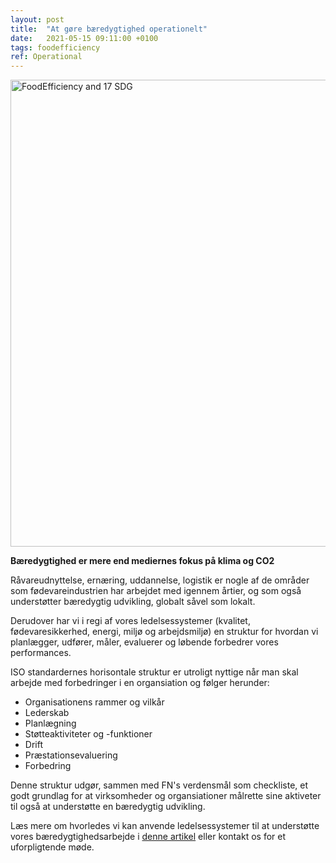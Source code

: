 ```yaml
---
layout: post
title:  "At gøre bæredygtighed operationelt"
date:   2021-05-15 09:11:00 +0100
tags: foodefficiency
ref: Operational
---
```


<img width="747" alt="FoodEfficiency and 17 SDG" src="https://user-images.githubusercontent.com/75361000/119142928-54052600-ba47-11eb-80bf-11e18a0c4130.png">


**Bæredygtighed er mere end mediernes fokus på klima og CO2**

Råvareudnyttelse, ernæring, uddannelse, logistik er nogle af de områder som fødevareindustrien har arbejdet med igennem årtier, og som også understøtter bæredygtig udvikling, globalt såvel som lokalt.

Derudover har vi i regi af vores ledelsessystemer (kvalitet, fødevaresikkerhed, energi, miljø og arbejdsmiljø) en struktur for hvordan vi planlægger, udfører, måler, evaluerer og løbende forbedrer vores performances.

ISO standardernes horisontale struktur er utroligt nyttige når man skal arbejde med forbedringer i en organsiation og følger herunder:
- Organisationens rammer og vilkår
- Lederskab
- Planlægning
- Støtteaktiviteter og -funktioner
- Drift
- Præstationsevaluering
- Forbedring

Denne struktur udgør, sammen med FN's verdensmål som checkliste, et godt grundlag for at virksomheder og organsiationer målrette sine aktiveter til også at understøtte en bæredygtig udvikling. 

Læs mere om hvorledes vi kan anvende ledelsessystemer til at understøtte vores bæredygtighedsarbejde i [denne artikel](/assets/publications/2021_At%20g%C3%B8re%20b%C3%A6redygtighed%20operationelt_Maj%202021.pdf) eller kontakt os for et uforpligtende møde. 


